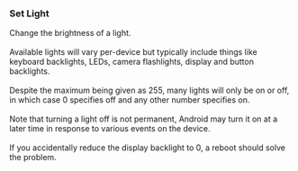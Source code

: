 ### Set Light

Change the brightness of a light.\
\
Available lights will vary per-device but typically include things like
keyboard backlights, LEDs, camera flashlights, display and button
backlights.\
\
Despite the maximum being given as 255, many lights will only be on or
off, in which case 0 specifies off and any other number specifies on.\
\
Note that turning a light off is not permanent, Android may turn it on
at a later time in response to various events on the device.\
\
If you accidentally reduce the display backlight to 0, a reboot should
solve the problem.
